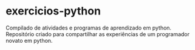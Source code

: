 # exercicios-python
 Compilado de atividades e programas de aprendizado em python.
 Repositório criado para compartilhar as experiências de um programador novato em python.
